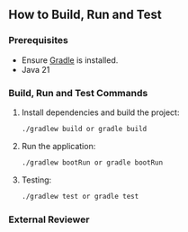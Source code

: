 ## How to Build, Run and Test

### Prerequisites
- Ensure [Gradle](https://gradle.org/install/) is installed.
- Java 21

### Build, Run and Test Commands
1. Install dependencies and build the project:
   ```bash
   ./gradlew build or gradle build
   ```
2. Run the application:
   ```bash
   ./gradlew bootRun or gradle bootRun
   ```	
3. Testing:
   ```bash
   ./gradlew test or gradle test
   ```	

### External Reviewer
